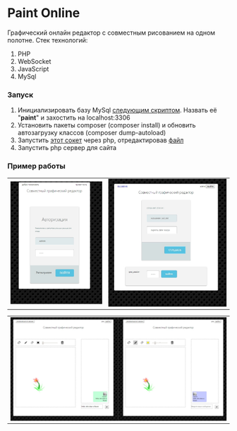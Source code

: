 # Paint Online

Графический онлайн редактор с совместным рисованием на одном полотне.
Стек технологий:
1. PHP
2. WebSocket
3. JavaScript
4. MySql


### Запуск
1. Инициализировать базу MySql [следующим скриптом](readme/paint.sql). Назвать её "**paint**" и захостить на localhost:3306
2. Установить пакеты composer (composer install) и обновить автозагрузку классов (composer dump-autoload)
3. Запустить [этот сокет](php/runSocket.php) через php, отредактировав [файл](run_websocket_server.bat)
4. Запустить php сервер для сайта


### Пример работы

| | |
| :--- | ---: |
| ![Авторизация](readme/screen1.jpg) | ![Сессии](readme/screen2.jpg) |

||
| :---: |
| ![Редактор](readme/screen3.jpg) |